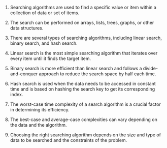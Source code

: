 

1. Searching algorithms are used to find a specific value or item within a collection of data or set of items.

2. The search can be performed on arrays, lists, trees, graphs, or other data structures.

3. There are several types of searching algorithms, including linear search, binary search, and hash search.

4. Linear search is the most simple searching algorithm that iterates over every item until it finds the target item.

5. Binary search is more efficient than linear search and follows a divide-and-conquer approach to reduce the search space by half each time.

6. Hash search is used when the data needs to be accessed in constant time and is based on hashing the search key to get its corresponding index.

7. The worst-case time complexity of a search algorithm is a crucial factor in determining its efficiency.

8. The best-case and average-case complexities can vary depending on the data and the algorithm.

9. Choosing the right searching algorithm depends on the size and type of data to be searched and the constraints of the problem.